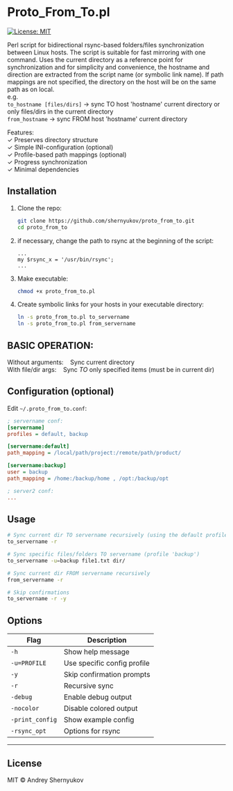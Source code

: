 # Proto_From_To.pl

[![License: MIT](https://img.shields.io/badge/License-MIT-yellow.svg)](LICENSE)

Perl script for bidirectional rsync-based folders/files synchronization between Linux hosts. The script is suitable for fast mirroring with one command.
Uses the current directory as a reference point for synchronization and for simplicity and convenience, the hostname and direction are extracted from the script name (or symbolic link name).
If path mappings are not specified, the directory on the host will be on the same path as on local.<br/>
    e.g.<br/>
     ``` to_hostname [files/dirs] ``` → sync TO host 'hostname' current directory or only files/dirs in the current directory<br/>
     ``` from_hostname ``` → sync FROM host 'hostname' current directory<br/>

Features:<br/>
✓ Preserves directory structure<br/>
✓ Simple INI-configuration (optional)<br/>
✓ Profile-based path mappings (optional)<br/>
✓ Progress synchronization<br/>
✓ Minimal dependencies<br/>

## Installation
1. Clone the repo:
   ```bash
   git clone https://github.com/shernyukov/proto_from_to.git
   cd proto_from_to
   ```
2. if necessary, change the path to rsync at the beginning of the script:
   ```
   ...
   my $rsync_x = '/usr/bin/rsync';
   ...
   ```
4. Make executable:
   ```bash
   chmod +x proto_from_to.pl
   ```
5. Create symbolic links for your hosts in your executable directory:
   ```bash
   ln -s proto_from_to.pl to_servername
   ln -s proto_from_to.pl from_servername
   ```
## BASIC OPERATION:

  Without arguments:&nbsp;&nbsp;&nbsp;&nbsp;Sync current directory<br>
  With file/dir args:&nbsp;&nbsp;&nbsp;&nbsp;Sync _TO_ only specified items (must be in current
                        dir)<br>


## Configuration (optional)
Edit `~/.proto_from_to.conf`:
```ini
; servername conf:
[servername]
profiles = default, backup

[servername:default]
path_mapping = /local/path/project:/remote/path/product/

[servername:backup]
user = backup
path_mapping = /home:/backup/home , /opt:/backup/opt

; server2 conf:
...

```

## Usage
  ```bash
  # Sync current dir TO servername recursively (using the default profile if there is one)
  to_servername -r

  # Sync specific files/folders TO servername (profile 'backup')
  to_servername -u=backup file1.txt dir/

  # Sync current dir FROM servername recursively
  from_servername -r

  # Skip confirmations
  to_servername -r -y
  ```

## Options
| Flag           | Description                          |
|----------------|--------------------------------------|
| `-h`           | Show help message                    |
| `-u=PROFILE`   | Use specific config profile          |
| `-y`           | Skip confirmation prompts            |
| `-r`           | Recursive sync                       |
| `-debug`       | Enable debug output                  |
| `-nocolor`     | Disable colored output               |
| `-print_config`| Show example config                  |
| `-rsync_opt`   | Options for rsync                    |


---

## License
MIT © Andrey Shernyukov
